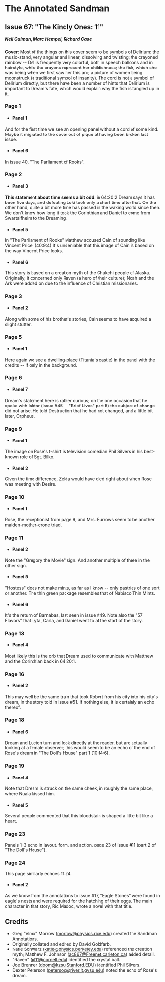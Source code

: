 # The Annotated Sandman

## Issue 67: "The Kindly Ones: 11"

##### Neil Gaiman, Marc Hempel, Richard Case

**Cover**: Most of the things on this cover seem to be symbols of Delirium: the music-stand, very angular and linear, dissolving and twisting; the crayoned rainbow -- Del is frequently very colorful, both in speech balloons and in hairstyle, while the crayons represent her childishness; the fish, which she was being when we first saw her this arc; a picture of women being moonstruck (a traditional symbol of insanity). The cord is not a symbol of Delirium directly, but there have been a number of hints that Delirium is important to Dream's fate, which would explain why the fish is tangled up in it.

### Page 1

- #### Panel 1

And for the first time we see an opening panel without a cord of some kind. Maybe it migrated to the cover out of pique at having been broken last issue.

- #### Panel 6

In issue 40, "The Parliament of Rooks".

### Page 2

- #### Panel 3

**This statement about time seems a bit odd**: in 64:20:2 Dream says it has been five days, and defeating Loki took only a short time after that. On the other hand, quite a bit more time has passed in the waking world since then. We don't know how long it took the Corinthian and Daniel to come from Swartalfheim to the Dreaming.

- #### Panel 5

In "The Parliament of Rooks" Matthew accused Cain of sounding like Vincent Price. (40:9:4) It's undeniable that this image of Cain is based on the way Vincent Price looks.

- #### Panel 6

This story is based on a creation myth of the Chukchi people of Alaska. Originally, it concerned only Raven (a hero of their culture); Noah and the Ark were added on due to the influence of Christian missionaries.

### Page 3

- #### Panel 2

Along with some of his brother's stories, Cain seems to have acquired a slight stutter.

### Page 5

- #### Panel 1

Here again we see a dwelling-place (Titania's castle) in the panel with the credits -- if only in the background.

### Page 6

- #### Panel 7

Dream's statement here is rather curious; on the one occasion that he spoke with Ishtar (issue #45 -- "Brief Lives" part 5) the subject of change did not arise. He told Destruction that he had not changed, and a little bit later, Orpheus.

### Page 9

- #### Panel 1

The image on Rose's t-shirt is television comedian Phil Silvers in his best-known role of Sgt. Bilko.

- #### Panel 2

Given the time difference, Zelda would have died right about when Rose was meeting with Desire.

### Page 10

- #### Panel 1

Rose, the receptionist from page 9, and Mrs. Burrows seem to be another maiden-mother-crone triad.

### Page 11

- #### Panel 2

Note the "Gregory the Movie" sign. And another multiple of three in the other sign.

- #### Panel 5

"Hostess" does not make mints, as far as I know -- only pastries of one sort or another. The thin green package resembles that of Nabisco Thin Mints.

- #### Panel 6

It's the return of Barnabas, last seen in issue #49. Note also the "57 Flavors" that Lyta, Carla, and Daniel went to at the start of the story.

### Page 13

- #### Panel 4

Most likely this is the orb that Dream used to communicate with Matthew and the Corinthian back in 64:20:1.

### Page 16

- #### Panel 2

This may well be the same train that took Robert from his city into his city's dream, in the story told in issue #51. If nothing else, it is certainly an echo thereof.

### Page 18

- #### Panel 6

Dream and Lucien turn and look directly at the reader, but are actually looking at a female observer; this would seem to be an echo of the end of Rose's dream in "The Doll's House" part 1 (10:14:6).

### Page 19

- #### Panel 4

Note that Dream is struck on the same cheek, in roughly the same place, where Nuala kissed him.

- #### Panel 5

Several people commented that this bloodstain is shaped a little bit like a heart.

### Page 23

Panels 1-3 echo in layout, form, and action, page 23 of issue #11 (part 2 of "The Doll's House").

### Page 24

This page similarly echoes 11:24.

- #### Panel 2

As we know from the annotations to issue #17, "Eagle Stones" were found in eagle's nests and were required for the hatching of their eggs. The main character in that story, Ric Madoc, wrote a novel with that title.

## Credits

- Greg "elmo" Morrow (morrow@physics.rice.edu) created the Sandman Annotations.
- Originally collated and edited by David Goldfarb.
- Katie Schwarz (katie@physics.berkeley.edu) referenced the creation myth; Matthew F. Johnson (ac867@Freenet.carleton.ca) added detail.
- "Raven" (pl11@cornell.edu) identified the crystal ball.
- Joe Brenner (doom@kzsu.Stanford.EDU) identified Phil Silvers.
- Dexter Peterson (petersod@river.it.gvsu.edu) noted the echo of Rose's dream.
